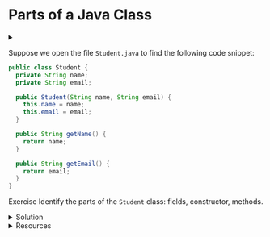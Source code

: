 # Parts of a Java Class

<div id="outcomes"><details><summary></summary>

* Identify parts of a Java class

</details></div>


Suppose we open the file `Student.java` to find the following code snippet: 

```java
public class Student {
  private String name;
  private String email;

  public Student(String name, String email) {
    this.name = name;
    this.email = email;
  }

  public String getName() {
    return name;
  }

  public String getEmail() {
    return email;
  }
}
```

<span class="tag">Exercise</span> Identify the parts of the `Student` class: fields, constructor, methods.


<details class="solution" data-release="Aug 28, 2023 17:00:00">
<summary>Solution</summary>

Parts of the `Student` class:

* Fields (instance variables)
  ```java
  private String name;
  private String email;
  ```
* Constructor
  ```java
  public Student(String name, String email) {
    this.name = name;
    this.email = email;
  }
  ```
* Methods
  ```java
  public String getName() {
    return name;
  }

  public String getEmail() {
    return email;
  }
  ```

</details>

<details class="resource">
<summary>Resources</summary>

* For a quick refresher on Java's syntax, refer to this awesome [Java Programming Cheatsheet](https://introcs.cs.princeton.edu/java/11cheatsheet/).

</details>
